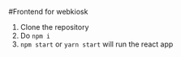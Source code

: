 #Frontend for webkiosk

1. Clone the repository
2. Do `npm i`
3. `npm start` or `yarn start` will run the react app
